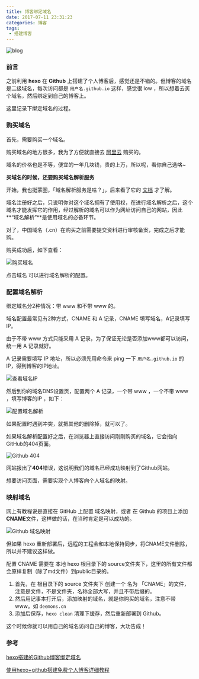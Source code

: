 ```yaml
---
title: 博客绑定域名
date: 2017-07-11 23:31:23
categories: 博客
tags:
 - 搭建博客
---
```


![blog](http://oslynwh8c.bkt.clouddn.com/image/hexo/blog.jpg)

### 前言

之前利用 **hexo** 在 **Github** 上搭建了个人博客后，感觉还是不错的。但博客的域名是二级域名，每次访问都是 `用户名.github.io` 这样，感觉很 low ，所以想着去买个域名，然后绑定到自己的博客上。

这里记录下绑定域名的过程。

<!-- more -->

### 购买域名

首先，需要购买一个域名。

购买域名的地方很多，我为了方便就直接去 [阿里云](https://wanwang.aliyun.com/?utm_medium=text&utm_source=baidu&utm_campaign=ymsj&utm_content=se_3504) 购买的。

域名的价格也是不等，便宜的一年几块钱，贵的上万，所以呢，看你自己选咯~



**买域名的时候，还要购买域名解析服务** 

开始，我也挺蒙圈，「域名解析服务是啥？」，后来看了它的 [文档](https://help.aliyun.com/knowledge_detail/39792.html) 才了解。

域名注册好之后，只说明你对这个域名拥有了使用权，在进行域名解析之后，这个域名才能发挥它的作用，经过解析的域名可以作为网址访问自己的网站，因此**“域名解析”**是使用域名的必备环节。



对了，中国域名（.cn）在购买之前需要提交资料进行审核备案，完成之后才能购。

购买成功后，如下查看：

![购买域名](http://oslynwh8c.bkt.clouddn.com/image/hexo/%E8%B4%AD%E4%B9%B0%E5%9F%9F%E5%90%8D.jpg)

点击域名 可以进行域名解析的配置。



### 配置域名解析

绑定域名分2种情况：带 www 和不带 www 的。

域名配置最常见有2种方式，CNAME 和 A 记录，CNAME 填写域名，A记录填写 IP。

由于不带 www 方式只能采用 A 记录，为了保证无论是否添加www都可以访问，统一用 A 记录就好。



A 记录需要填写 IP 地址，所以必须先用命令来 ping 一下  `用户名.github.io`  的IP，得到博客的IP地址。

![查看域名IP](http://oslynwh8c.bkt.clouddn.com/image/hexo/%E6%9F%A5%E7%9C%8B%E5%9F%9F%E5%90%8D%E7%9A%84IP.jpg)

然后到你的域名DNS设置页，配置两个 A 记录，一个带 www ，一个不带 www ，填写博客的IP ，如下：

![配置域名解析](http://oslynwh8c.bkt.clouddn.com/image/hexo/%E9%85%8D%E7%BD%AE%E5%9F%9F%E5%90%8D.jpg)

如果配置时遇到冲突，就把其他的删除掉，就可以了。

如果域名解析配置好之后，在浏览器上直接访问刚刚购买的域名，它会指向GitHub的404页面。

![Github 404](http://oslynwh8c.bkt.clouddn.com/image/hexo/GitHub%20404.jpg)

网站报出了**404**错误，这说明我们的域名已经成功映射到了Github网站。

想要访问页面，需要实现个人博客向个人域名的映射。



### 映射域名

网上有教程说是直接在 GitHub 上配置 域名映射，或者 在 Github 的项目上添加 **CNAME**文件，这样做的话，在当时肯定是可以成功的。

![Github 域名映射](http://oslynwh8c.bkt.clouddn.com/image/hexo/Github%20%E9%85%8D%E7%BD%AE%E6%98%A0%E5%B0%84.jpg)

但如果 hexo 重新部署后，远程的工程会和本地保持同步，将CNAME文件删除，所以并不建议这样做。

配置 CNAME 需要在 本地 hexo 根目录下的 source文件夹下，这里的所有文件都会原样复制（除了md文件）到public目录的。

1. 首先，在 根目录下的 source 文件夹下 创建一个 名为 「CNAME」的文件，注意是文件，不是文件夹，名称全部大写，并且不带后缀的。
2. 然后用记事本打开后，添加映射的域名，就是你购买的域名，注意不带www。如 `deemons.cn`
3. 添加后保存，`hexo clean` 清理下缓存，然后重新部署到 Github。

这个时候你就可以用自己的域名访问自己的博客，大功告成！



### 参考

[hexo搭建的Github博客绑定域名](http://www.jianshu.com/p/cea41e5c9b2a)

[使用hexo+github搭建免费个人博客详细教程](http://blog.liuxianan.com/build-blog-website-by-hexo-github.html)